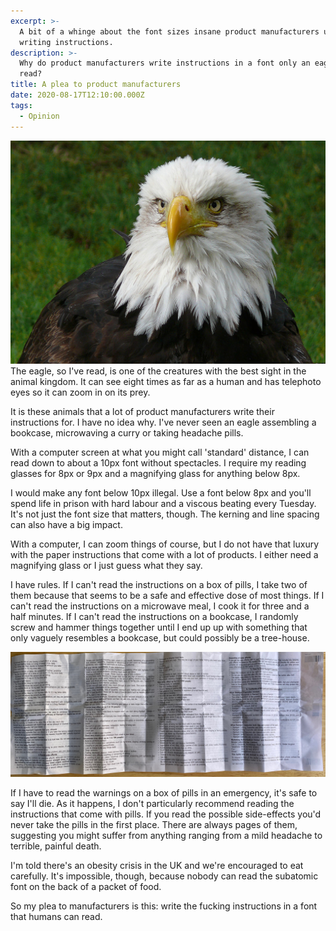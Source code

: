```yaml
---
excerpt: >-
  A bit of a whinge about the font sizes insane product manufacturers use when
  writing instructions.
description: >-
  Why do product manufacturers write instructions in a font only an eagle could
  read?
title: A plea to product manufacturers
date: 2020-08-17T12:10:00.000Z
tags:
  - Opinion
---
```

![Bald eagle. They don't eat many microwave meals.](/assets/images/posts/2020/08/2020-08-17-bald-eagle.jpg "caption=Bald eagle. They don't eat many microwave meals.|class=s33 right|title=Bald eagle. They don't eat many microwave meals.|@itemprop=image")The eagle, so I've read, is one of the creatures with the best sight in the animal kingdom. It can see eight times as far as a human and has telephoto eyes so it can zoom in on its prey.

It is these animals that a lot of product manufacturers write their instructions for. I have no idea why. I've never seen an eagle assembling a bookcase, microwaving a curry or taking headache pills.

With a computer screen at what you might call 'standard' distance, I can read down to about a 10px font without spectacles. I require my reading glasses for 8px or 9px and a magnifying glass for anything below 8px.

I would make any font below 10px illegal. Use a font below 8px and you'll spend life in prison with hard labour and a viscous beating every Tuesday. It's not just the font size that matters, though. The kerning and line spacing can also have a big impact.

With a computer, I can zoom things of course, but I do not have that luxury with the paper instructions that come with a lot of products. I either need a magnifying glass or I just guess what they say. 

I have rules. If I can't read the instructions on a box of pills, I take two of them because that seems to be a safe and effective dose of most things. If I can't read the instructions on a microwave meal, I cook it for three and a half minutes. If I can't read the instructions on a bookcase, I randomly screw and hammer things together until I end up up with something that only vaguely resembles a bookcase, but could possibly be a tree-house.

![I have no chance of reading this. Font is too small, kerning too close, line height too little. How many words are they cramming on a bit of paper the area of a side of A4?](/assets/images/posts/2020/08/2020-08-17-pill-instructions.jpg "caption=I have no chance of reading this. Font is too small, kerning too close, line height too little. How many words are they cramming on a bit of paper the area of a side of A4?|title=I have no chance of reading this. Font is too small, kerning too close, line height too little. How many words are they cramming on a bit of paper the area of a side of A4?|@itemprop=image")

If I have to read the warnings on a box of pills in an emergency, it's safe to say I'll die. As it happens, I don't particularly recommend reading the instructions that come with pills. If you read the possible side-effects you'd never take the pills in the first place. There are always pages of them, suggesting you might suffer from anything ranging from a mild headache to terrible, painful death.

I'm told there's an obesity crisis in the UK and we're encouraged to eat carefully. It's impossible, though, because nobody can read the subatomic font on the back of a packet of food.

So my plea to manufacturers is this: write the fucking instructions in a font that humans can read.

